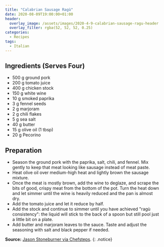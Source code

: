 ```yaml
---
title: "Calabrian Sausage Ragù"
date: 2020-08-09T19:00:00+01:00
header:
  overlay_image: /assets/images/2020-4-9-calabrian-sausage-ragu-header.jpg
  overlay_filter: rgba(52, 52, 52, 0.25)
categories:
  - Recipes
tags:
  - Italian
---
```


## Ingredients (Serves Four)

* 500 g ground pork
* 200 g tomato juice
* 400 g chicken stock
* 150 g white wine
* 10 g smoked paprika
* 3 g fennel seeds
* 2 g marjoram
* 2 g chili flakes
* 5 g sea salt
* 40 g butter
* 15 g olive oil (1 tbsp)
* 20 g Pecorino

## Preparation

* Season the ground pork with the paprika, salt, chili, and fennel. Mix gently to keep that meat looking like sausage instead of meat paste.
* Heat olive oil over medium-high heat and lightly brown the sausage mixture.
* Once the meat is mostly brown, add the wine to deglaze, and scrape the bits of good, crispy meat from the bottom of the pot. Turn the heat down and let simmer until the wine is heavily reduced and the pan is almost dry.
* Add the tomato juice and let it reduce by half.
* Add the stock and continue to simmer until you have achieved "ragù consistency": the liquid will stick to the back of a spoon but still pool just a little bit on a plate.
* Add butter and marjoram leaves to the sauce. Taste and adjust the seasoning with salt and black pepper if needed.

**Source:** [Jason Stoneburner via Chefsteps](https://www.chefsteps.com/activities/droolworthy-calabrian-sausage-ragu-and-homemade-capunti-with-jason-stoneburner/).
{: .notice}

